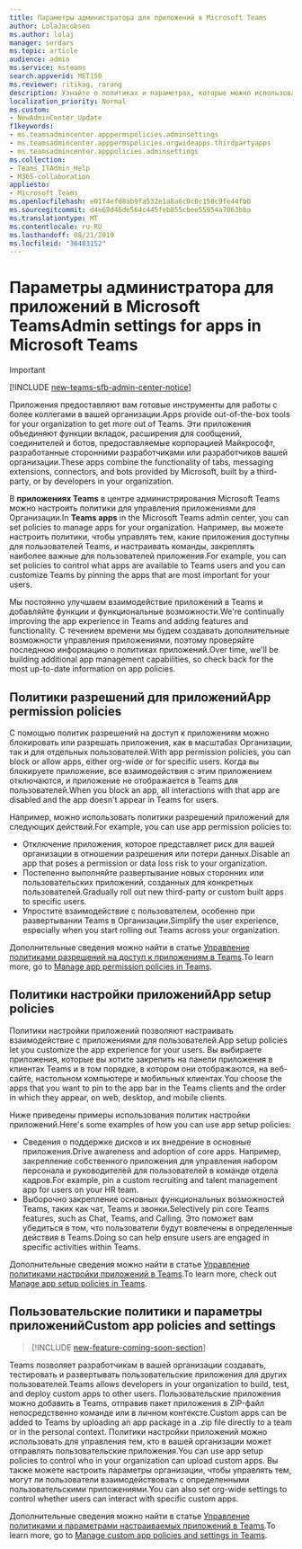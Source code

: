 ```yaml
---
title: Параметры администратора для приложений в Microsoft Teams
author: LolaJacobsen
ms.author: lolaj
manager: serdars
ms.topic: article
audience: admin
ms.service: msteams
search.appverid: MET150
ms.reviewer: ritikag, rarang
description: Узнайте о политиках и параметрах, которые можно использовать для управления приложениями для Организации в Microsoft Teams.
localization_priority: Normal
ms.custom:
- NewAdminCenter_Update
f1keywords:
- ms.teamsadmincenter.apppermspolicies.adminsettings
- ms.teamsadmincenter.apppermspolicies.orgwideapps.thirdpartyapps
- ms.teamsadmincenter.apppolicies.adminsettings
ms.collection:
- Teams_ITAdmin_Help
- M365-collaboration
appliesto:
- Microsoft Teams
ms.openlocfilehash: e01f4efd8ab9fa532e1a8a6c0c0c158c9fe44fb0
ms.sourcegitcommit: d4e69d46de564c445feb855cbee55954a7063bba
ms.translationtype: MT
ms.contentlocale: ru-RU
ms.lasthandoff: 08/21/2019
ms.locfileid: "36483152"
---
```

<a name="admin-settings-for-apps-in-microsoft-teams"></a><span data-ttu-id="8aba0-103">Параметры администратора для приложений в Microsoft Teams</span><span class="sxs-lookup"><span data-stu-id="8aba0-103">Admin settings for apps in Microsoft Teams</span></span>
==========================================
> [!IMPORTANT]
> [!INCLUDE [new-teams-sfb-admin-center-notice](includes/new-teams-sfb-admin-center-notice.md)]

<span data-ttu-id="8aba0-104">Приложения предоставляют вам готовые инструменты для работы с более коллегами в вашей организации.</span><span class="sxs-lookup"><span data-stu-id="8aba0-104">Apps provide out-of-the-box tools for your organization to get more out of Teams.</span></span> <span data-ttu-id="8aba0-105">Эти приложения объединяют функции вкладок, расширения для сообщений, соединителей и ботов, предоставляемые корпорацией Майкрософт, разработанные сторонними разработчиками или разработчиков вашей организации.</span><span class="sxs-lookup"><span data-stu-id="8aba0-105">These apps combine the functionality of tabs, messaging extensions, connectors, and bots provided by Microsoft, built by a third-party, or by developers in your organization.</span></span>

<span data-ttu-id="8aba0-106">В **приложениях Teams** в центре администрирования Microsoft Teams можно настроить политики для управления приложениями для Организации.</span><span class="sxs-lookup"><span data-stu-id="8aba0-106">In **Teams apps** in the Microsoft Teams admin center, you can set policies to manage apps for your organization.</span></span> <span data-ttu-id="8aba0-107">Например, вы можете настроить политики, чтобы управлять тем, какие приложения доступны для пользователей Teams, и настраивать команды, закреплять наиболее важные для пользователей приложения.</span><span class="sxs-lookup"><span data-stu-id="8aba0-107">For example, you can set policies to control what apps are available to Teams users and you can customize Teams by pinning the apps that are most important for your users.</span></span>

<span data-ttu-id="8aba0-108">Мы постоянно улучшаем взаимодействие приложений в Teams и добавляйте функции и функциональные возможности.</span><span class="sxs-lookup"><span data-stu-id="8aba0-108">We're continually improving the app experience in Teams and adding features and functionality.</span></span> <span data-ttu-id="8aba0-109">С течением времени мы будем создавать дополнительные возможности управления приложениями, поэтому проверяйте последнюю информацию о политиках приложений.</span><span class="sxs-lookup"><span data-stu-id="8aba0-109">Over time, we'll be building additional app management capabilities, so check back for the most up-to-date information on app policies.</span></span>

## <a name="app-permission-policies"></a><span data-ttu-id="8aba0-110">Политики разрешений для приложений</span><span class="sxs-lookup"><span data-stu-id="8aba0-110">App permission policies</span></span>

<span data-ttu-id="8aba0-111">С помощью политик разрешений на доступ к приложениям можно блокировать или разрешать приложения, как в масштабах Организации, так и для отдельных пользователей.</span><span class="sxs-lookup"><span data-stu-id="8aba0-111">With app permission policies, you can block or allow apps, either org-wide or for specific users.</span></span>  <span data-ttu-id="8aba0-112">Когда вы блокируете приложение, все взаимодействия с этим приложением отключаются, и приложение не отображается в Teams для пользователей.</span><span class="sxs-lookup"><span data-stu-id="8aba0-112">When you block an app, all interactions with that app are disabled and the app doesn't appear in Teams for users.</span></span>

<span data-ttu-id="8aba0-113">Например, можно использовать политики разрешений приложений для следующих действий.</span><span class="sxs-lookup"><span data-stu-id="8aba0-113">For example, you can use app permission policies to:</span></span>

- <span data-ttu-id="8aba0-114">Отключение приложения, которое представляет риск для вашей организации в отношении разрешения или потери данных.</span><span class="sxs-lookup"><span data-stu-id="8aba0-114">Disable an app that poses a permission or data loss risk to your organization.</span></span>
- <span data-ttu-id="8aba0-115">Постепенно выполняйте развертывание новых сторонних или пользовательских приложений, созданных для конкретных пользователей.</span><span class="sxs-lookup"><span data-stu-id="8aba0-115">Gradually roll out new third-party or custom built apps to specific users.</span></span>
- <span data-ttu-id="8aba0-116">Упростите взаимодействие с пользователем, особенно при развертывании Teams в Организации.</span><span class="sxs-lookup"><span data-stu-id="8aba0-116">Simplify the user experience, especially when you start rolling out Teams across your organization.</span></span>

<span data-ttu-id="8aba0-117">Дополнительные сведения можно найти в статье [Управление политиками разрешений на доступ к приложениям в Teams](teams-app-permission-policies.md).</span><span class="sxs-lookup"><span data-stu-id="8aba0-117">To learn more, go to [Manage app permission policies in Teams](teams-app-permission-policies.md).</span></span>

## <a name="app-setup-policies"></a><span data-ttu-id="8aba0-118">Политики настройки приложений</span><span class="sxs-lookup"><span data-stu-id="8aba0-118">App setup policies</span></span>

<span data-ttu-id="8aba0-119">Политики настройки приложений позволяют настраивать взаимодействие с приложениями для пользователей.</span><span class="sxs-lookup"><span data-stu-id="8aba0-119">App setup policies let you customize the app experience for your users.</span></span> <span data-ttu-id="8aba0-120">Вы выбираете приложения, которые вы хотите закрепить на панели приложения в клиентах Teams и в том порядке, в котором они отображаются, на веб-сайте, настольном компьютере и мобильных клиентах.</span><span class="sxs-lookup"><span data-stu-id="8aba0-120">You choose the apps that you want to pin to the app bar in the Teams clients and the order in which they appear, on web, desktop, and mobile clients.</span></span>

<span data-ttu-id="8aba0-121">Ниже приведены примеры использования политик настройки приложений.</span><span class="sxs-lookup"><span data-stu-id="8aba0-121">Here's some examples of how you can use app setup policies:</span></span>
- <span data-ttu-id="8aba0-122">Сведения о поддержке дисков и их внедрение в основные приложения.</span><span class="sxs-lookup"><span data-stu-id="8aba0-122">Drive awareness and adoption of core apps.</span></span> <span data-ttu-id="8aba0-123">Например, закрепление собственного приложения для управления набором персонала и руководителей для пользователей в команде отдела кадров.</span><span class="sxs-lookup"><span data-stu-id="8aba0-123">For example, pin a custom recruiting and talent management app for users on your HR team.</span></span>
- <span data-ttu-id="8aba0-124">Выборочно закрепление основных функциональных возможностей Teams, таких как чат, Teams и звонки.</span><span class="sxs-lookup"><span data-stu-id="8aba0-124">Selectively pin core Teams features, such as Chat, Teams, and Calling.</span></span> <span data-ttu-id="8aba0-125">Это поможет вам убедиться в том, что пользователи будут вовлечены в определенные действия в Teams.</span><span class="sxs-lookup"><span data-stu-id="8aba0-125">Doing so can help ensure users are engaged in specific activities within Teams.</span></span>

<span data-ttu-id="8aba0-126">Дополнительные сведения можно найти в статье [Управление политиками настройки приложений в Teams](teams-app-setup-policies.md).</span><span class="sxs-lookup"><span data-stu-id="8aba0-126">To learn more, check out [Manage app setup policies in Teams](teams-app-setup-policies.md).</span></span>

## <a name="custom-app-policies-and-settings"></a><span data-ttu-id="8aba0-127">Пользовательские политики и параметры приложений</span><span class="sxs-lookup"><span data-stu-id="8aba0-127">Custom app policies and settings</span></span>

>[!INCLUDE [new-feature-coming-soon-section](includes/new-feature-coming-soon-section.md)]

<span data-ttu-id="8aba0-128">Teams позволяет разработчикам в вашей организации создавать, тестировать и развертывать пользовательские приложения для других пользователей.</span><span class="sxs-lookup"><span data-stu-id="8aba0-128">Teams allows developers in your organization to build, test, and deploy custom apps to other users.</span></span> <span data-ttu-id="8aba0-129">Пользовательские приложения можно добавить в Teams, отправив пакет приложения в ZIP-файл непосредственно команде или в личном контексте.</span><span class="sxs-lookup"><span data-stu-id="8aba0-129">Custom apps can be added to Teams by uploading an app package in a .zip file directly to a team or in the personal context.</span></span> <span data-ttu-id="8aba0-130">Политики настройки приложений можно использовать для управления тем, кто в вашей организации может отправлять пользовательские приложения.</span><span class="sxs-lookup"><span data-stu-id="8aba0-130">You can use app setup policies to control who in your organization can upload custom apps.</span></span> <span data-ttu-id="8aba0-131">Вы также можете настроить параметры организации, чтобы управлять тем, могут ли пользователи взаимодействовать с определенными пользовательскими приложениями.</span><span class="sxs-lookup"><span data-stu-id="8aba0-131">You can also set org-wide settings to control whether users can interact with specific custom  apps.</span></span>

<span data-ttu-id="8aba0-132">Дополнительные сведения можно найти в статье [Управление политиками и параметрами настраиваемых приложений в Teams](teams-custom-app-policies-and-settings.md).</span><span class="sxs-lookup"><span data-stu-id="8aba0-132">To learn more, go to [Manage custom app policies and settings in Teams](teams-custom-app-policies-and-settings.md).</span></span>